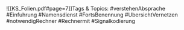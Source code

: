 
![[KS_Folien.pdf#page=7]]Tags & Topics:
   #verstehenAbsprache
   #Einfuhrung
   #Namensdienst
   #FortsBenennung
   #UbersichtVernetzen
   #notwendigRechner
   #Rechnermit
   #Signalkodierung